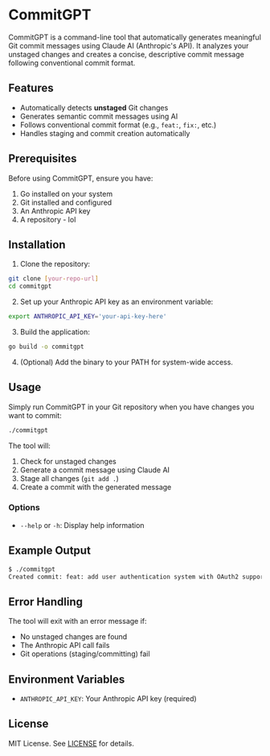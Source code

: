 # CommitGPT

CommitGPT is a command-line tool that automatically generates meaningful Git commit messages using Claude AI (Anthropic's API). It analyzes your unstaged changes and creates a concise, descriptive commit message following conventional commit format.

## Features

- Automatically detects **unstaged** Git changes
- Generates semantic commit messages using AI
- Follows conventional commit format (e.g., `feat:`, `fix:`, etc.)
- Handles staging and commit creation automatically

## Prerequisites

Before using CommitGPT, ensure you have:

1. Go installed on your system
2. Git installed and configured
3. An Anthropic API key
4. A repository - lol

## Installation

1. Clone the repository:
```bash
git clone [your-repo-url]
cd commitgpt
```

2. Set up your Anthropic API key as an environment variable:
```bash
export ANTHROPIC_API_KEY='your-api-key-here'
```

3. Build the application:
```bash
go build -o commitgpt
```

4. (Optional) Add the binary to your PATH for system-wide access.

## Usage

Simply run CommitGPT in your Git repository when you have changes you want to commit:

```bash
./commitgpt
```

The tool will:
1. Check for unstaged changes
2. Generate a commit message using Claude AI
3. Stage all changes (`git add .`)
4. Create a commit with the generated message

### Options

- `--help` or `-h`: Display help information

## Example Output

```bash
$ ./commitgpt
Created commit: feat: add user authentication system with OAuth2 support
```

## Error Handling

The tool will exit with an error message if:
- No unstaged changes are found
- The Anthropic API call fails
- Git operations (staging/committing) fail

## Environment Variables

- `ANTHROPIC_API_KEY`: Your Anthropic API key (required)

## License

MIT License. See [LICENSE](LICENSE) for details.
